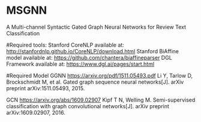 # MSGNN
A Multi-channel Syntactic Gated Graph Neural Networks for Review Text Classification

#Required tools:
Stanford CoreNLP   available at: http://stanfordnlp.github.io/CoreNLP/download.html
Stanford BiAffine model  available at: https://github.com/chantera/biaffineparser 
DGL Framework   available at: https://www.dgl.ai/pages/start.html


#Required Model
GGNN  https://arxiv.org/pdf/1511.05493.pdf 
Li Y, Tarlow D, Brockschmidt M, et al. Gated graph sequence neural networks[J]. arXiv preprint arXiv:1511.05493, 2015.

GCN   https://arxiv.org/abs/1609.02907
Kipf T N, Welling M. Semi-supervised classification with graph convolutional networks[J]. arXiv preprint arXiv:1609.02907, 2016.

